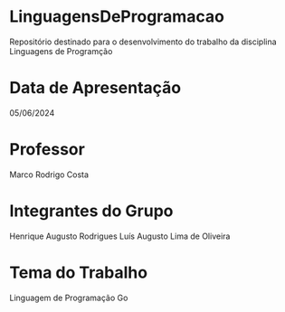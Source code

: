# LinguagensDeProgramacao
Repositório destinado para o desenvolvimento do trabalho da disciplina Linguagens de Programção

# Data de Apresentação
05/06/2024

# Professor
Marco Rodrigo Costa

# Integrantes do Grupo
Henrique Augusto Rodrigues
Luís Augusto Lima de Oliveira

# Tema do Trabalho
Linguagem de Programação Go

